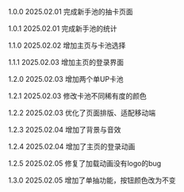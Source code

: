 1.0.0 2025.02.01 完成新手池的抽卡页面

1.0.1 2025.02.01 完成新手池的统计

1.1.0 2025.02.02 增加主页与卡池选择

1.1.1 2025.02.03 增加主页的登录界面

1.2.0 2025.02.03 增加两个单UP卡池

1.2.1 2025.02.03 修改卡池不同稀有度的颜色

1.2.2 2025.02.03 优化了页面排版、适配移动端

1.2.3 2025.02.04 增加了背景与音效

1.2.4 2025.02.04 增加了主页的登录动画

1.2.5 2025.02.05 修复了加载动画没有logo的bug

1.3.0 2025.02.05 增加了单抽功能，按钮颜色改为不变
